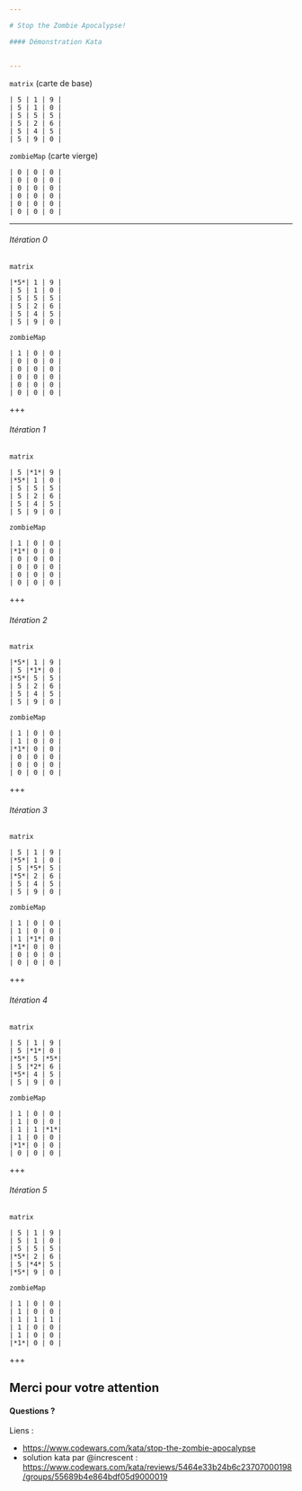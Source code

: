 ```yaml
---

# Stop the Zombie Apocalypse!

#### Démonstration Kata


---
```

`matrix` (carte de base)
```
| 5 | 1 | 9 |
| 5 | 1 | 0 |
| 5 | 5 | 5 |
| 5 | 2 | 6 |
| 5 | 4 | 5 |
| 5 | 9 | 0 |
```
`zombieMap` (carte vierge)
```
| 0 | 0 | 0 |
| 0 | 0 | 0 |
| 0 | 0 | 0 |
| 0 | 0 | 0 |
| 0 | 0 | 0 |
| 0 | 0 | 0 |
```

---
###### Itération 0
`matrix`
```
|*5*| 1 | 9 |
| 5 | 1 | 0 |
| 5 | 5 | 5 |
| 5 | 2 | 6 |
| 5 | 4 | 5 |
| 5 | 9 | 0 |
```
`zombieMap`
```
| 1 | 0 | 0 |
| 0 | 0 | 0 |
| 0 | 0 | 0 |
| 0 | 0 | 0 |
| 0 | 0 | 0 |
| 0 | 0 | 0 |
```

+++

###### Itération 1
`matrix`
```
| 5 |*1*| 9 |
|*5*| 1 | 0 |
| 5 | 5 | 5 |
| 5 | 2 | 6 |
| 5 | 4 | 5 |
| 5 | 9 | 0 |
```
`zombieMap`
```
| 1 | 0 | 0 |
|*1*| 0 | 0 |
| 0 | 0 | 0 |
| 0 | 0 | 0 |
| 0 | 0 | 0 |
| 0 | 0 | 0 |
```

+++
###### Itération 2
`matrix`
```
|*5*| 1 | 9 |
| 5 |*1*| 0 |
|*5*| 5 | 5 |
| 5 | 2 | 6 |
| 5 | 4 | 5 |
| 5 | 9 | 0 |
```
`zombieMap`
```
| 1 | 0 | 0 |
| 1 | 0 | 0 |
|*1*| 0 | 0 |
| 0 | 0 | 0 |
| 0 | 0 | 0 |
| 0 | 0 | 0 |
```

+++
###### Itération 3
`matrix`
```
| 5 | 1 | 9 |
|*5*| 1 | 0 |
| 5 |*5*| 5 |
|*5*| 2 | 6 |
| 5 | 4 | 5 |
| 5 | 9 | 0 |
```
`zombieMap`
```
| 1 | 0 | 0 |
| 1 | 0 | 0 |
| 1 |*1*| 0 |
|*1*| 0 | 0 |
| 0 | 0 | 0 |
| 0 | 0 | 0 |
```

+++
###### Itération 4
`matrix`
```
| 5 | 1 | 9 |
| 5 |*1*| 0 |
|*5*| 5 |*5*|
| 5 |*2*| 6 |
|*5*| 4 | 5 |
| 5 | 9 | 0 |
```
`zombieMap`
```
| 1 | 0 | 0 |
| 1 | 0 | 0 |
| 1 | 1 |*1*|
| 1 | 0 | 0 |
|*1*| 0 | 0 |
| 0 | 0 | 0 |
```

+++
###### Itération 5
`matrix`
```
| 5 | 1 | 9 |
| 5 | 1 | 0 |
| 5 | 5 | 5 |
|*5*| 2 | 6 |
| 5 |*4*| 5 |
|*5*| 9 | 0 |
```
`zombieMap`
```
| 1 | 0 | 0 |
| 1 | 0 | 0 |
| 1 | 1 | 1 |
| 1 | 0 | 0 |
| 1 | 0 | 0 |
|*1*| 0 | 0 |
```

+++
## Merci pour votre attention

#### Questions ?

Liens :
- https://www.codewars.com/kata/stop-the-zombie-apocalypse
- solution kata par @increscent : https://www.codewars.com/kata/reviews/5464e33b24b6c23707000198/groups/55689b4e864bdf05d9000019
